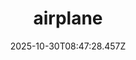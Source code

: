 ---
title: "airplane"
description: ""
image: "/uploads/photos/1761814048454-airplane.webp"
thumbnail: "/uploads/photos/1761814048454-airplane-thumb.webp"
width: 6000
height: 4000
featured: false
date: 2025-10-30T08:47:28.457Z
order: 0
---